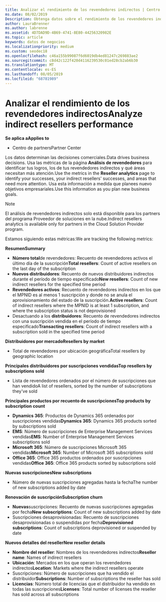 ```yaml
---
title: Analizar el rendimiento de los revendedores indirectos | Centro de partners
ms.date: 08/02/2019
Description: Obtenga datos sobre el rendimiento de los revendedores indirectos para identificar los éxitos, así como las áreas que puedan necesitar más atención.
author: LauraBrenner
ms.author: labrenne
ms.assetid: 4D7DAD9D-4B69-4741-8E80-44256320982E
ms.topic: article
keywords: datos de negocios
ms.localizationpriority: medium
ms.custom: seodec18
ms.openlocfilehash: c46a155b99087f6d6019db4ed81247c269883ae2
ms.sourcegitcommit: c8d42c122f420d4116239530c01ed28cb2ab6b30
ms.translationtype: MT
ms.contentlocale: es-ES
ms.lasthandoff: 08/05/2019
ms.locfileid: "68781989"
---
```

# <a name="analyze-indirect-resellers-performance"></a><span data-ttu-id="1c7f1-104">Analizar el rendimiento de los revendedores indirectos</span><span class="sxs-lookup"><span data-stu-id="1c7f1-104">Analyze indirect resellers performance</span></span> 

<span data-ttu-id="1c7f1-105">**Se aplica a**</span><span class="sxs-lookup"><span data-stu-id="1c7f1-105">**Applies to**</span></span>
- <span data-ttu-id="1c7f1-106">Centro de partners</span><span class="sxs-lookup"><span data-stu-id="1c7f1-106">Partner Center</span></span>

<span data-ttu-id="1c7f1-107">Los datos determinan las decisiones comerciales.</span><span class="sxs-lookup"><span data-stu-id="1c7f1-107">Data drives business decisions.</span></span> <span data-ttu-id="1c7f1-108">Usa las métricas de la página **Análisis de revendedores** para identificar tus logros, los de tus revendedores indirectos y qué áreas necesitan más atención.</span><span class="sxs-lookup"><span data-stu-id="1c7f1-108">Use the metrics in the **Reseller analytics** page to identify your successes, your indirect resellers' successes, and areas that need more attention.</span></span> <span data-ttu-id="1c7f1-109">Usa esta información a medida que planees nuevo objetivos empresariales.</span><span class="sxs-lookup"><span data-stu-id="1c7f1-109">Use this information as you plan new business goals.</span></span>

> [!NOTE]
> <span data-ttu-id="1c7f1-110">El análisis de revendedores indirectos solo está disponible para los partners del programa Proveedor de soluciones en la nube.</span><span class="sxs-lookup"><span data-stu-id="1c7f1-110">Indirect resellers analytics is available only for partners in the Cloud Solution Provider program.</span></span>

<span data-ttu-id="1c7f1-111">Estamos siguiendo estas métricas:</span><span class="sxs-lookup"><span data-stu-id="1c7f1-111">We are tracking the following metrics:</span></span>

<span data-ttu-id="1c7f1-112">**Resumen**</span><span class="sxs-lookup"><span data-stu-id="1c7f1-112">**Summary**</span></span>  
 - <span data-ttu-id="1c7f1-113">**Número total**de revendedores: Recuento de revendedores activos el último día de la suscripción</span><span class="sxs-lookup"><span data-stu-id="1c7f1-113">**Total resellers**: Count of active resellers on the last day of the subscription</span></span>  
 - <span data-ttu-id="1c7f1-114">**Nuevos distribuidores**: Recuento de nuevos distribuidores indirectos durante el período de tiempo especificado</span><span class="sxs-lookup"><span data-stu-id="1c7f1-114">**New resellers**: Count of new indirect resellers for the specified time period</span></span>  
 - <span data-ttu-id="1c7f1-115">**Revendedores activos**: Recuento de revendedores indirectos en los que el MPNID es al menos 1 suscripción y donde no se anula el aprovisionamiento del estado de la suscripción.</span><span class="sxs-lookup"><span data-stu-id="1c7f1-115">**Active resellers**: Count of indirect resellers where the MPNID is at least 1 subscription, and where the subscription status is not deprovisioned</span></span>  
 - <span data-ttu-id="1c7f1-116">Desactuando a los **distribuidores**: Recuento de revendedores indirectos con una suscripción vendida en el período de tiempo especificado</span><span class="sxs-lookup"><span data-stu-id="1c7f1-116">**Transacting resellers**: Count of indirect resellers with a subscription sold in the specified time period</span></span>  

<span data-ttu-id="1c7f1-117">**Distribuidores por mercado**</span><span class="sxs-lookup"><span data-stu-id="1c7f1-117">**Resellers by market**</span></span>  
 - <span data-ttu-id="1c7f1-118">Total de revendedores por ubicación geográfica</span><span class="sxs-lookup"><span data-stu-id="1c7f1-118">Total resellers by geographic location</span></span>  

<span data-ttu-id="1c7f1-119">**Principales distribuidores por suscripciones vendidas**</span><span class="sxs-lookup"><span data-stu-id="1c7f1-119">**Top resellers by subscriptions sold**</span></span>
 - <span data-ttu-id="1c7f1-120">Lista de revendedores ordenados por el número de suscripciones que han vendido</span><span class="sxs-lookup"><span data-stu-id="1c7f1-120">A list of resellers, sorted by the number of subscriptions they've sold</span></span>  

<span data-ttu-id="1c7f1-121">**Principales productos por recuento de suscripciones**</span><span class="sxs-lookup"><span data-stu-id="1c7f1-121">**Top products by subscription count**</span></span>  
 - <span data-ttu-id="1c7f1-122">**Dynamics 365**: Productos de Dynamics 365 ordenados por suscripciones vendidas</span><span class="sxs-lookup"><span data-stu-id="1c7f1-122">**Dynamics 365**: Dynamics 365 products sorted by subscriptions sold</span></span>  
 - <span data-ttu-id="1c7f1-123">**EMS**: Número de suscripciones de Enterprise Management Services vendidas</span><span class="sxs-lookup"><span data-stu-id="1c7f1-123">**EMS**: Number of Enterprise Management Services subscriptions sold</span></span>  
 - <span data-ttu-id="1c7f1-124">**Microsoft 365**: Número de suscripciones Microsoft 365 vendidas</span><span class="sxs-lookup"><span data-stu-id="1c7f1-124">**Microsoft 365**: Number of Microsoft 365 subscriptions sold</span></span>  
 - <span data-ttu-id="1c7f1-125">**Office 365**: Office 365 productos ordenados por suscripciones vendidas</span><span class="sxs-lookup"><span data-stu-id="1c7f1-125">**Office 365**: Office 365 products sorted by subscriptions sold</span></span>  

<span data-ttu-id="1c7f1-126">**Nuevas suscripciones**</span><span class="sxs-lookup"><span data-stu-id="1c7f1-126">**New subscriptions**</span></span>  
 - <span data-ttu-id="1c7f1-127">Número de nuevas suscripciones agregadas hasta la fecha</span><span class="sxs-lookup"><span data-stu-id="1c7f1-127">The number of new subscriptions added by date</span></span>  

<span data-ttu-id="1c7f1-128">**Renovación de suscripción**</span><span class="sxs-lookup"><span data-stu-id="1c7f1-128">**Subscription churn**</span></span>  
 - <span data-ttu-id="1c7f1-129">**Nuevas**suscripciones: Recuento de nuevas suscripciones agregadas por fecha</span><span class="sxs-lookup"><span data-stu-id="1c7f1-129">**New subscriptions**: Count of new subscriptions added by date</span></span>  
 - <span data-ttu-id="1c7f1-130">Suscripciones desaprovisionadas: Recuento de suscripciones desaprovisionadas o suspendidas por fecha</span><span class="sxs-lookup"><span data-stu-id="1c7f1-130">**Deprovisioned subscriptions**: Count of subscriptions deprovisioned or suspended by date</span></span>  

<span data-ttu-id="1c7f1-131">**Nuevos detalles del reseller**</span><span class="sxs-lookup"><span data-stu-id="1c7f1-131">**New reseller details**</span></span>  
 - <span data-ttu-id="1c7f1-132">**Nombre del reseller**: Nombres de los revendedores indirectos</span><span class="sxs-lookup"><span data-stu-id="1c7f1-132">**Reseller name**: Names of indirect resellers</span></span>  
 - <span data-ttu-id="1c7f1-133">**Ubicación**: Mercados en los que operan los revendedores indirectos</span><span class="sxs-lookup"><span data-stu-id="1c7f1-133">**Location**: Markets where the indirect resellers operate</span></span>  
 - <span data-ttu-id="1c7f1-134">Suscripciones: Número de suscripciones que ha vendido el distribuidor</span><span class="sxs-lookup"><span data-stu-id="1c7f1-134">**Subscriptions**: Number of subscriptions the reseller has sold</span></span>  
 - <span data-ttu-id="1c7f1-135">**Licencias**: Número total de licencias que el distribuidor ha vendido en todas las suscripciones</span><span class="sxs-lookup"><span data-stu-id="1c7f1-135">**Licenses**: Total number of licenses the reseller has sold across all subscriptions</span></span>  
  
  